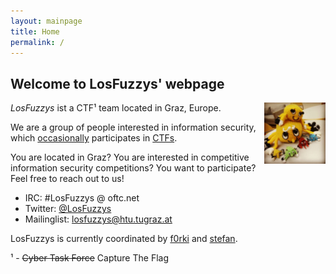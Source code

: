 ```yaml
---
layout: mainpage
title: Home
permalink: /
---
```


## Welcome to LosFuzzys' webpage

<img src="/images/fuzzy.jpg" style="width:7em; height:7em; float:right;" />

*LosFuzzys* ist a CTF¹ team located in Graz, Europe.

We are a group of people interested in information security, which [occasionally](https://ctftime.org/team/8323) participates in [CTFs](https://ctftime.org/ctf-wtf/).

<p class="small dark">You are located in Graz? You are interested in competitive information security competitions? You want to participate? Feel free to reach out to us!</p>

* IRC: #LosFuzzys @ oftc.net
* Twitter: [@LosFuzzys](https://twitter.com/LosFuzzys)
* Mailinglist: [losfuzzys@htu.tugraz.at](https://mail.htu.tugraz.at/cgi-bin/mailman/listinfo/losfuzzys)

<p class="small dark">LosFuzzys is currently coordinated by <a href="https://twitter.com/f0rki">f0rki</a> and <a href="https://twitter.com/stefan2904">stefan</a>.</p>


<p class="small dark">
¹ - <strike>Cyber Task Force</strike> Capture The Flag
</p>
